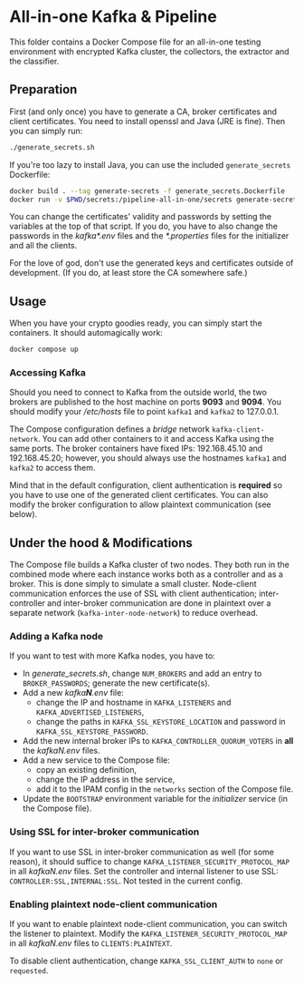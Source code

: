 # All-in-one Kafka & Pipeline

This folder contains a Docker Compose file for an all-in-one testing environment with encrypted Kafka cluster, the collectors, the extractor and the classifier.

## Preparation

First (and only once) you have to generate a CA, broker certificates and client certificates. You need to install openssl and Java (JRE is fine). Then you can simply run:

```bash
./generate_secrets.sh
``` 

If you're too lazy to install Java, you can use the included `generate_secrets` Dockerfile:

```bash
docker build . --tag generate-secrets -f generate_secrets.Dockerfile
docker run -v $PWD/secrets:/pipeline-all-in-one/secrets generate-secrets:latest
```

You can change the certificates' validity and passwords by setting the variables at the top of that script. If you do, you have to also change the passwords in the _kafka\*.env_ files and the _\*.properties_ files for the initializer and all the clients.

For the love of god, don't use the generated keys and certificates outside of development. (If you do, at least store the CA somewhere safe.)

## Usage

When you have your crypto goodies ready, you can simply start the containers. It should automagically work:

```bash
docker compose up
```

### Accessing Kafka

Should you need to connect to Kafka from the outside world, the two brokers are published to the host machine on ports **9093** and **9094**. You should modify your */etc/hosts* file to point `kafka1` and `kafka2` to 127.0.0.1.

The Compose configuration defines a *bridge* network `kafka-client-network`. You can add other containers to it and access Kafka using the same ports. The broker containers have fixed IPs: 192.168.45.10 and 192.168.45.20; however, you should always use the hostnames `kafka1` and `kafka2` to access them.

Mind that in the default configuration, client authentication is **required** so you have to use one of the generated client certificates. You can also modify the broker configuration to allow plaintext communication (see below).

## Under the hood & Modifications

The Compose file builds a Kafka cluster of two nodes. They both run in the combined mode where each instance works both as a controller and as a broker. This is done simply to simulate a small cluster. Node-client communication enforces the use of SSL with client authentication; inter-controller and inter-broker communication are done in plaintext over a separate network (`kafka-inter-node-network`) to reduce overhead.

### Adding a Kafka node

If you want to test with more Kafka nodes, you have to:
- In *generate_secrets.sh*, change `NUM_BROKERS` and add an entry to `BROKER_PASSWORDS`; generate the new certificate(s).
- Add a new _kafka**N**.env_ file:
    - change the IP and hostname in `KAFKA_LISTENERS` and `KAFKA_ADVERTISED_LISTENERS`,
    - change the paths in `KAFKA_SSL_KEYSTORE_LOCATION` and password in `KAFKA_SSL_KEYSTORE_PASSWORD`.
- Add the new internal broker IPs to `KAFKA_CONTROLLER_QUORUM_VOTERS` in **all** the *kafkaN.env* files.
- Add a new service to the Compose file:
    - copy an existing definition,
    - change the IP address in the service,
    - add it to the IPAM config in the `networks` section of the Compose file.
- Update the `BOOTSTRAP` environment variable for the _initializer_ service (in the Compose file).

### Using SSL for inter-broker communication

If you want to use SSL in inter-broker communication as well (for some reason), it should suffice to change `KAFKA_LISTENER_SECURITY_PROTOCOL_MAP` in all *kafkaN.env* files. Set the controller and internal listener to use SSL: `CONTROLLER:SSL,INTERNAL:SSL`. Not tested in the current config.

### Enabling plaintext node-client communication

If you want to enable plaintext node-client communication, you can switch the listener to plaintext. Modify the `KAFKA_LISTENER_SECURITY_PROTOCOL_MAP` in all *kafkaN.env* files to `CLIENTS:PLAINTEXT`.

To disable client authentication, change `KAFKA_SSL_CLIENT_AUTH` to `none` or `requested`.